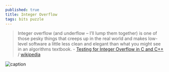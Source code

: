 ```yaml
---
published: true
title: Integer Overflow
tags: bits puzzle
---
```

> Integer overflow (and underflow – I’ll lump them together) is one of those pesky things that creeps up in the real world and makes low-level software a little less clean and elegant than what you might see in an algorithms textbook. - [Testing for Integer Overflow in C and C++](https://blog.reverberate.org/2012/12/testing-for-integer-overflow-in-c-and-c.html) / [wikipedia](https://en.wikipedia.org/wiki/Integer_overflow)

![caption](https://upload.wikimedia.org/wikipedia/commons/thumb/5/53/Odometer_rollover.jpg/375px-Odometer_rollover.jpg)